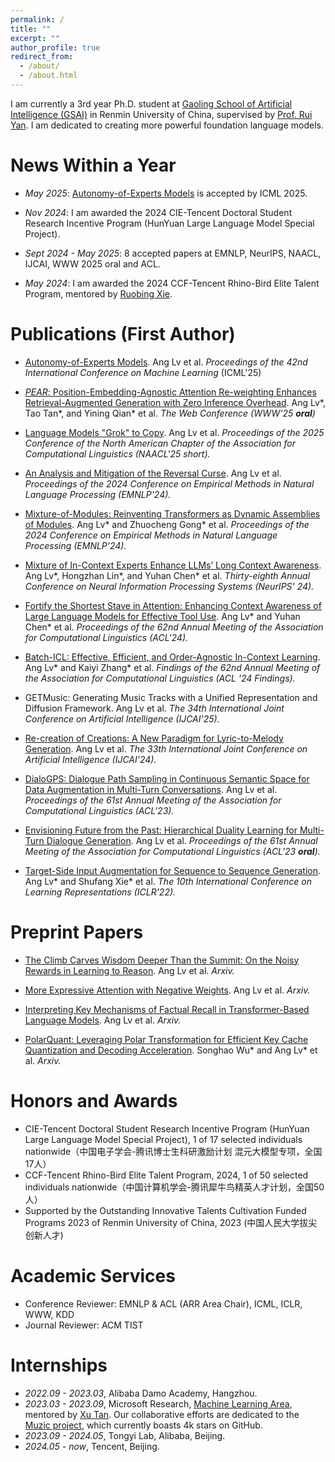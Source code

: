 ```yaml
---
permalink: /
title: ""
excerpt: ""
author_profile: true
redirect_from: 
  - /about/
  - /about.html
---
```


<span class='anchor' id='about-me'></span>

I am currently a 3rd year Ph.D. student at [Gaoling School of Artificial Intelligence (GSAI)](http://ai.ruc.edu.cn/english/index.htm) in Renmin University of China, supervised by [Prof. Rui Yan](https://scholar.google.com/citations?user=eLw6g-UAAAAJ&hl=en). I am dedicated to creating more powerful foundation language models.

# News Within a Year

- *May 2025*: [Autonomy-of-Experts Models](https://arxiv.org/pdf/2501.13074) is accepted by ICML 2025.

- *Nov 2024*: I am awarded the 2024 CIE-Tencent Doctoral Student Research Incentive Program (HunYuan Large Language Model Special Project).

- *Sept 2024 - May 2025*: 8 accepted papers at EMNLP, NeurIPS, NAACL, IJCAI, WWW 2025 oral and ACL.

- *May 2024*: I am awarded the 2024 CCF-Tencent Rhino-Bird Elite Talent Program, mentored by [Ruobing Xie](https://ruobingxie.github.io/).

# Publications (First Author)

- [Autonomy-of-Experts Models](https://icml.cc/virtual/2025/poster/46286). Ang Lv et al. *Proceedings of the 42nd International Conference on Machine Learning* (ICML'25)

- [*PEAR*: Position-Embedding-Agnostic Attention Re-weighting Enhances Retrieval-Augmented Generation with Zero Inference Overhead](https://dl.acm.org/doi/10.1145/3696410.3714795). Ang Lv\*, Tao Tan\*, and Yining Qian\* et al. *The Web Conference (WWW'25 **oral**)*

- [Language Models "Grok" to Copy](https://aclanthology.org/2025.naacl-short.61/). Ang Lv et al. *Proceedings of the 2025 Conference of the North American Chapter of the Association for Computational Linguistics (NAACL'25 short).*

- [An Analysis and Mitigation of the Reversal Curse](https://aclanthology.org/2024.emnlp-main.754/). Ang Lv et al. *Proceedings of the 2024 Conference on Empirical Methods in Natural Language Processing (EMNLP'24).*

- [Mixture-of-Modules: Reinventing Transformers as Dynamic Assemblies of Modules](https://aclanthology.org/2024.emnlp-main.1164/). Ang Lv\* and Zhuocheng Gong\* et al. *Proceedings of the 2024 Conference on Empirical Methods in Natural Language Processing (EMNLP'24).*

- [Mixture of In-Context Experts Enhance LLMs’ Long Context Awareness](https://openreview.net/forum?id=RcPHbofiCN). Ang Lv\*, Hongzhan Lin\*, and Yuhan Chen\* et al. *Thirty-eighth Annual Conference on Neural Information Processing Systems (NeurIPS' 24).*

- [Fortify the Shortest Stave in Attention: Enhancing Context Awareness of Large Language Models for Effective Tool Use](https://aclanthology.org/2024.acl-long.601/). Ang Lv\* and Yuhan Chen\* et al. *Proceedings of the 62nd Annual Meeting of the Association for Computational Linguistics (ACL'24).*

- [Batch-ICL: Effective, Efficient, and Order-Agnostic In-Context Learning](https://aclanthology.org/2024.findings-acl.638/). Ang Lv\* and Kaiyi Zhang\* et al. *Findings of the 62nd Annual Meeting of the Association for Computational Linguistics (ACL '24 Findings).*

- GETMusic: Generating Music Tracks with a Unified Representation and Diffusion Framework. Ang Lv et al. *The 34th International Joint Conference on Artificial Intelligence (IJCAI'25).*

- [Re-creation of Creations: A New Paradigm for Lyric-to-Melody Generation](https://www.ijcai.org/proceedings/2024/0853). Ang Lv et al. *The 33th International Joint Conference on Artificial Intelligence (IJCAI'24).*

- [DialoGPS: Dialogue Path Sampling in Continuous Semantic Space for Data Augmentation in Multi-Turn Conversations](https://aclanthology.org/2023.acl-long.70/). Ang Lv et al. *Proceedings of the 61st Annual Meeting of the Association for Computational Linguistics (ACL'23).*

- [Envisioning Future from the Past: Hierarchical Duality Learning for Multi-Turn Dialogue Generation](https://aclanthology.org/2023.acl-long.407/). Ang Lv et al. *Proceedings of the 61st Annual Meeting of the Association for Computational Linguistics (ACL'23 **oral**).*

- [Target-Side Input Augmentation for Sequence to Sequence Generation](https://openreview.net/forum?id=pz1euXohm4H). Ang Lv\* and Shufang Xie\* et al. *The 10th International Conference on Learning Representations (ICLR'22).*

# Preprint Papers

- [The Climb Carves Wisdom Deeper Than the Summit: On the Noisy Rewards in Learning to Reason](https://arxiv.org/pdf/2505.22653). Ang Lv et al. *Arxiv.*

- [More Expressive Attention with Negative Weights](https://arxiv.org/pdf/2411.07176). Ang Lv et al. *Arxiv.*

- [Interpreting Key Mechanisms of Factual Recall in Transformer-Based Language Models](https://arxiv.org/pdf/2403.19521). Ang Lv et al. *Arxiv.*

- [PolarQuant: Leveraging Polar Transformation for Efficient Key Cache Quantization and Decoding Acceleration](https://www.arxiv.org/pdf/2502.00527). Songhao Wu\* and Ang Lv\* et al. *Arxiv.*

# Honors and Awards
- CIE-Tencent Doctoral Student Research Incentive Program (HunYuan Large Language Model Special Project), 1 of 17 selected individuals nationwide（中国电子学会-腾讯博士生科研激励计划 混元大模型专项，全国17人）
- CCF-Tencent Rhino-Bird Elite Talent Program, 2024, 1 of 50 selected individuals nationwide（中国计算机学会-腾讯犀牛鸟精英人才计划，全国50人）
- Supported by the Outstanding Innovative Talents Cultivation Funded Programs 2023 of Renmin University of
China, 2023 (中国人民大学拔尖创新人才)

# Academic Services
- Conference Reviewer: EMNLP & ACL (ARR Area Chair), ICML, ICLR, WWW, KDD
- Journal Reviewer: ACM TIST

# Internships
- *2022.09 - 2023.03*, Alibaba Damo Academy, Hangzhou.
- *2023.03 - 2023.09*, Microsoft Research, [Machine Learning Area](https://www.microsoft.com/en-us/research/group/machine-learning-research-group/), mentored by [Xu Tan](https://scholar.google.co.jp/citations?user=tob-U1oAAAAJ&hl=en). Our collaborative efforts are dedicated to the [Muzic project](https://github.com/microsoft/muzic), which currently boasts 4k stars on GitHub.
- *2023.09 - 2024.05*, Tongyi Lab, Alibaba, Beijing.
- *2024.05 - now*, Tencent, Beijing.

